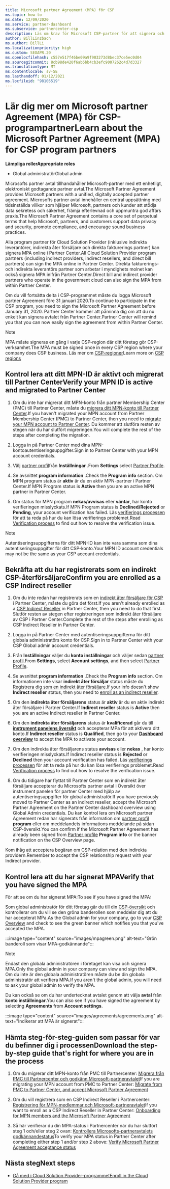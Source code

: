 ```yaml
---
title: Microsoft partner Agreement (MPA) för CSP
ms.topic: how-to
ms.date: 12/09/2020
ms.service: partner-dashboard
ms.subservice: partnercenter-csp
description: Läs om krav för Microsoft CSP-partner för att signera och verifiera detta enhetliga, digitalt accepterade Microsoft partner Agreement (MPA).
author: BillLinzbach
ms.author: BillLi
ms.localizationpriority: high
ms.custom: SEOAPR.20
ms.openlocfilehash: c557e517f46be09a9f903273d8bec37ce5ec0d04
ms.sourcegitcommit: 8cb98de420f6ab5bb4cb3efc9007262c4d7d3327
ms.translationtype: MT
ms.contentlocale: sv-SE
ms.lasthandoff: 01/12/2021
ms.locfileid: "98105519"
---
```

# <a name="learn-about-the-microsoft-partner-agreement-mpa-for-csp-program-partners"></a><span data-ttu-id="952fa-103">Lär dig mer om Microsoft partner Agreement (MPA) för CSP-programpartner</span><span class="sxs-lookup"><span data-stu-id="952fa-103">Learn about the Microsoft Partner Agreement (MPA) for CSP program partners</span></span>

<span data-ttu-id="952fa-104">**Lämpliga roller**</span><span class="sxs-lookup"><span data-stu-id="952fa-104">**Appropriate roles**</span></span>

- <span data-ttu-id="952fa-105">Global administratör</span><span class="sxs-lookup"><span data-stu-id="952fa-105">Global admin</span></span>

<span data-ttu-id="952fa-106">Microsofts partner avtal tillhandahåller Microsoft-partner med ett enhetligt, elektroniskt godtagande partner avtal.</span><span class="sxs-lookup"><span data-stu-id="952fa-106">The Microsoft Partner Agreement provides Microsoft partners with a unified, digitally accepted partner agreement.</span></span> <span data-ttu-id="952fa-107">Microsofts partner avtal innehåller en central uppsättning med tidsinställda villkor som hjälper Microsoft, partners och kunder att stödja data sekretess och säkerhet, främja efterlevnad och uppmuntra god affärs praxis.</span><span class="sxs-lookup"><span data-stu-id="952fa-107">The Microsoft Partner Agreement contains a core set of perpetual terms that help Microsoft, partners, and customers support data privacy and security, promote compliance, and encourage sound business practices.</span></span>

<span data-ttu-id="952fa-108">Alla program partner för Cloud Solution Provider (inklusive indirekta leverantörer, indirekta åter försäljare och direkta fakturerings partner) kan signera MPA online i Partner Center.</span><span class="sxs-lookup"><span data-stu-id="952fa-108">All Cloud Solution Provider program partners (including indirect providers, indirect resellers, and direct bill partners) can sign the MPA online in Partner Center.</span></span> <span data-ttu-id="952fa-109">Direkta fakturerings-och indirekta leverantörs partner som arbetar i myndighets molnet kan också signera MPA inifrån Partner Center.</span><span class="sxs-lookup"><span data-stu-id="952fa-109">Direct bill and indirect provider partners who operate in the government cloud can also sign the MPA from within Partner Center.</span></span>

<span data-ttu-id="952fa-110">Om du vill fortsätta delta i CSP-programmet måste du logga Microsoft partner Agreement före 31 januari 2020.</span><span class="sxs-lookup"><span data-stu-id="952fa-110">To continue to participate in the CSP program, you need to sign the Microsoft Partner Agreement before January 31, 2020.</span></span> <span data-ttu-id="952fa-111">Partner Center kommer att påminna dig om att du nu enkelt kan signera avtalet från Partner Center.</span><span class="sxs-lookup"><span data-stu-id="952fa-111">Partner Center will remind you that you can now easily sign the agreement from within Partner Center.</span></span>

>[!NOTE]
><span data-ttu-id="952fa-112">MPA måste signeras en gång i varje CSP-region där ditt företag gör CSP-verksamhet.</span><span class="sxs-lookup"><span data-stu-id="952fa-112">The MPA must be signed once in every CSP region where your company does CSP business.</span></span> <span data-ttu-id="952fa-113">Läs mer om [CSP-regioner](regional-authorization-overview.md)</span><span class="sxs-lookup"><span data-stu-id="952fa-113">Learn more on [CSP regions](regional-authorization-overview.md)</span></span> 

## <a name="verify-your-mpn-id-is-active-and-migrated-to-partner-center"></a><span data-ttu-id="952fa-114">Kontrol lera att ditt MPN-ID är aktivt och migrerat till Partner Center</span><span class="sxs-lookup"><span data-stu-id="952fa-114">Verify your MPN ID is active and migrated to Partner Center</span></span>

1. <span data-ttu-id="952fa-115">Om du inte har migrerat ditt MPN-konto från partner Membership Center (PMC) till Partner Center, måste du [migrera ditt MPN-konto till Partner Center](move-pmc-pc-map.md).</span><span class="sxs-lookup"><span data-stu-id="952fa-115">If you haven't migrated your MPN account from Partner Membership Center (PMC) to Partner Center, then you need to [migrate your MPN account to Partner Center](move-pmc-pc-map.md).</span></span> <span data-ttu-id="952fa-116">Du kommer att slutföra resten av stegen när du har slutfört migreringen.</span><span class="sxs-lookup"><span data-stu-id="952fa-116">You will complete the rest of the steps after completing the migration.</span></span> 

1. <span data-ttu-id="952fa-117">Logga in på Partner Center med dina MPN-kontoautentiseringsuppgifter.</span><span class="sxs-lookup"><span data-stu-id="952fa-117">Sign in to Partner Center with your MPN account credentials.</span></span>
 
1. <span data-ttu-id="952fa-118">Välj [partner profil](https://partner.microsoft.com/pcv/accountsettings/connectedpartnerprofile)från **Inställningar** .</span><span class="sxs-lookup"><span data-stu-id="952fa-118">From **Settings** select [Partner Profile](https://partner.microsoft.com/pcv/accountsettings/connectedpartnerprofile).</span></span>

1. <span data-ttu-id="952fa-119">Se avsnittet **program information** .</span><span class="sxs-lookup"><span data-stu-id="952fa-119">Check the **Program info** section.</span></span> <span data-ttu-id="952fa-120">Om MPN program status är **aktiv** är du en aktiv MPN-partner i Partner Center.</span><span class="sxs-lookup"><span data-stu-id="952fa-120">If MPN Program status is **Active** then you are an active MPN partner in Partner Center.</span></span>
 
1. <span data-ttu-id="952fa-121">Om status för MPN program **nekas/avvisas** eller **väntar**, har konto verifieringen misslyckats.</span><span class="sxs-lookup"><span data-stu-id="952fa-121">If MPN Program status is **Declined/Rejected** or **Pending**, your account verification has failed.</span></span> <span data-ttu-id="952fa-122">Läs [verifierings processen](verification-responses.md) för att ta reda på hur du kan lösa verifierings problemet.</span><span class="sxs-lookup"><span data-stu-id="952fa-122">Read [Verification process](verification-responses.md) to find out how to resolve the verification issue.</span></span>



>[!NOTE]
><span data-ttu-id="952fa-123">Autentiseringsuppgifterna för ditt MPN-ID kan inte vara samma som dina autentiseringsuppgifter för ditt CSP-konto.</span><span class="sxs-lookup"><span data-stu-id="952fa-123">Your MPN ID account credentials may not be the same as your CSP account credentials.</span></span>

## <a name="confirm-you-are-enrolled-as-a-csp-indirect-reseller"></a><span data-ttu-id="952fa-124">Bekräfta att du har registrerats som en indirekt CSP-återförsäljare</span><span class="sxs-lookup"><span data-stu-id="952fa-124">Confirm you are enrolled as a CSP Indirect reseller</span></span>

1. <span data-ttu-id="952fa-125">Om du inte redan har registrerats som en [indirekt åter försäljare för CSP](indirect-reseller-tasks-in-partner-center.md) i Partner Center, måste du göra det först.</span><span class="sxs-lookup"><span data-stu-id="952fa-125">If you aren't already enrolled as a [CSP Indirect Reseller](indirect-reseller-tasks-in-partner-center.md) in Partner Center, then you need to do that first.</span></span> <span data-ttu-id="952fa-126">Slutför resten av stegen efter registreringen som indirekt åter försäljare av CSP i Partner Center.</span><span class="sxs-lookup"><span data-stu-id="952fa-126">Complete the rest of the steps after enrolling as CSP Indirect Reseller in Partner Center.</span></span>

1. <span data-ttu-id="952fa-127">Logga in på Partner Center med autentiseringsuppgifterna för ditt globala administratörs konto för CSP.</span><span class="sxs-lookup"><span data-stu-id="952fa-127">Sign in to Partner Center with your CSP Global admin account credentials.</span></span>

1. <span data-ttu-id="952fa-128">Från **Inställningar** väljer du **konto inställningar** och väljer sedan [partner profil](https://partner.microsoft.com/pcv/accountsettings/partnerprofile).</span><span class="sxs-lookup"><span data-stu-id="952fa-128">From **Settings**, select **Account settings**, and then select [Partner Profile](https://partner.microsoft.com/pcv/accountsettings/partnerprofile).</span></span>

1. <span data-ttu-id="952fa-129">Se avsnittet **program information** .</span><span class="sxs-lookup"><span data-stu-id="952fa-129">Check the **Program info** section.</span></span> <span data-ttu-id="952fa-130">Om informationen inte visar **indirekt åter försäljar** status måste du [Registrera dig som en indirekt åter försäljare](indirect-reseller-tasks-in-partner-center.md).</span><span class="sxs-lookup"><span data-stu-id="952fa-130">If your info doesn't show **Indirect reseller** status, then you need to [enroll as an indirect reseller](indirect-reseller-tasks-in-partner-center.md).</span></span>

1. <span data-ttu-id="952fa-131">Om den  **indirekta åter försäljarens** status är **aktiv** är du en aktiv indirekt åter försäljare i Partner Center.</span><span class="sxs-lookup"><span data-stu-id="952fa-131">If  **Indirect reseller** status is **Active** then you are an active Indirect reseller in Partner Center.</span></span>
 
4. <span data-ttu-id="952fa-132">Om den  **indirekta åter försäljarens** status är **kvalificerad** går du till [**instrument panelens översikt**](https://partner.microsoft.com/pcv/dashboard/overview) och accepterar MPa för att aktivera ditt konto.</span><span class="sxs-lookup"><span data-stu-id="952fa-132">If  **Indirect reseller** status is **Qualified**, then go to your [**Dashboard overview**](https://partner.microsoft.com/pcv/dashboard/overview) to accept the MPA to activate your account.</span></span>
 
1. <span data-ttu-id="952fa-133">Om den indirekta åter försäljarens status **avvisas** eller **nekas** , har konto verifieringen misslyckats.</span><span class="sxs-lookup"><span data-stu-id="952fa-133">If Indirect reseller status is **Rejected** or **Declined** then your account verification has failed.</span></span> <span data-ttu-id="952fa-134">Läs [verifierings processen](verification-responses.md) för att ta reda på hur du kan lösa verifierings problemet.</span><span class="sxs-lookup"><span data-stu-id="952fa-134">Read [Verification process](verification-responses.md) to find out how to resolve the verification issue.</span></span>

1. <span data-ttu-id="952fa-135">Om du tidigare har flyttat till Partner Center som en indirekt åter försäljare accepterar du Microsofts partner avtal i Översikt över instrument panelen för partner Center med hjälp av autentiseringsuppgifter för global administratör.</span><span class="sxs-lookup"><span data-stu-id="952fa-135">If you have previously moved to Partner Center as an indirect reseller, accept the Microsoft Partner Agreement on the Partner Center dashboard overview using Global Admin credentials.</span></span> <span data-ttu-id="952fa-136">Du kan kontrol lera om Microsoft partner Agreement redan har signerats från information om [partner profil](https://partner.microsoft.com/pcv/accountsettings/partnerprofile) **program** eller om meddelandets informations meddelande på sidan CSP-översikt.</span><span class="sxs-lookup"><span data-stu-id="952fa-136">You can confirm if the Microsoft Partner Agreement has already been signed from [Partner profile](https://partner.microsoft.com/pcv/accountsettings/partnerprofile) **Program info** or the banner notification on the CSP Overview page.</span></span>

<span data-ttu-id="952fa-137">Kom ihåg att acceptera begäran om CSP-relation med den indirekta providern.</span><span class="sxs-lookup"><span data-stu-id="952fa-137">Remember to accept the CSP relationship request with your Indirect provider.</span></span>

## <a name="verify-that-you-have-signed-the-mpa"></a><span data-ttu-id="952fa-138">Kontrol lera att du har signerat MPA</span><span class="sxs-lookup"><span data-stu-id="952fa-138">Verify that you have signed the MPA</span></span>

<span data-ttu-id="952fa-139">För att se om du har signerat MPA:</span><span class="sxs-lookup"><span data-stu-id="952fa-139">To see if you have signed the MPA:</span></span>

 <span data-ttu-id="952fa-140">Som global administratör för ditt företag går du till din [CSP-översikt](https://partner.microsoft.com/pcv/dashboard/overview) och kontrollerar om du vill se den gröna banderollen som meddelar dig att du har accepterat MPa.</span><span class="sxs-lookup"><span data-stu-id="952fa-140">As the Global admin for your company, go to your [CSP Overview](https://partner.microsoft.com/pcv/dashboard/overview) and check to see the green banner which notifies you that you've accepted the MPA.</span></span>

 
:::image type="content" source="images/mpagreen.png" alt-text="Grön banderoll som visar MPA-godkännande":::

>[!NOTE]
><span data-ttu-id="952fa-142">Endast den globala administratören i företaget kan visa och signera MPA.</span><span class="sxs-lookup"><span data-stu-id="952fa-142">Only the global admin in your company can view and sign the MPA.</span></span> <span data-ttu-id="952fa-143">Om du inte är den globala administratören måste du be din globala administratör att verifiera MPA.</span><span class="sxs-lookup"><span data-stu-id="952fa-143">If you aren't the global admin, you will need to ask your global admin to verify the MPA.</span></span>

<span data-ttu-id="952fa-144">Du kan också se om du har undertecknat avtalet genom att välja **avtal** från **konto inställningar**.</span><span class="sxs-lookup"><span data-stu-id="952fa-144">You can also see if you have signed the agreement by selecting **Agreements** from **Account settings**.</span></span>

:::image type="content" source="images/agreements/agreements.png" alt-text="Indikerar att MPA är signerat":::


## <a name="download-the-step-by-step-guide-thats-right-for-where-you-are-in-the-process"></a><span data-ttu-id="952fa-146">Hämta steg-för-steg-guiden som passar för var du befinner dig i processen</span><span class="sxs-lookup"><span data-stu-id="952fa-146">Download the step-by-step guide that's right for where you are in the process</span></span>

1. <span data-ttu-id="952fa-147">Om du migrerar ditt MPN-konto från PMC till Partnercenter: [Migrera från PMC till Partnercenter och godkänn Microsoft-partneravtalet](https://assetsprod.microsoft.com/mpn/migrate-pmc-pc-mpa-guide.pptx)</span><span class="sxs-lookup"><span data-stu-id="952fa-147">If you are migrating your MPN account from PMC to Partner Center: [Migrate from PMC to Partner Center, and accept Microsoft Partner Agreement](https://assetsprod.microsoft.com/mpn/migrate-pmc-pc-mpa-guide.pptx)</span></span>

2. <span data-ttu-id="952fa-148">Om du vill registrera som en CSP Indirect Reseller i Partnercenter: [Registrering för MPN-medlemmar och Microsoft-partneravtalet](https://assetsprod.microsoft.com/mpn/onboard-pc-csp-mpn-mpa-guide.pptx)</span><span class="sxs-lookup"><span data-stu-id="952fa-148">If you want to enroll as a CSP Indirect Reseller in Partner Center: [Onboarding for MPN members and the Microsoft Partner Agreement](https://assetsprod.microsoft.com/mpn/onboard-pc-csp-mpn-mpa-guide.pptx)</span></span>

3. <span data-ttu-id="952fa-149">Så här verifierar du din MPA-status i Partnercenter när du har slutfört steg 1 och/eller steg 2 ovan: [Kontrollera Microsofts-partneravtalets godkännandestatus](https://assetsprod.microsoft.com/mpn/verify-mpa-acceptance-status.pptx)</span><span class="sxs-lookup"><span data-stu-id="952fa-149">To verify your MPA status in Partner Center after completing either step 1 and/or step 2 above: [Verify Microsoft Partner Agreement acceptance status](https://assetsprod.microsoft.com/mpn/verify-mpa-acceptance-status.pptx)</span></span>
 
## <a name="next-steps"></a><span data-ttu-id="952fa-150">Nästa steg</span><span class="sxs-lookup"><span data-stu-id="952fa-150">Next steps</span></span>

- [<span data-ttu-id="952fa-151">Gå med i Cloud Solution Provider-programmet</span><span class="sxs-lookup"><span data-stu-id="952fa-151">Enroll in the Cloud Solution Provider program</span></span>](indirect-reseller-tasks-in-partner-center.md)
